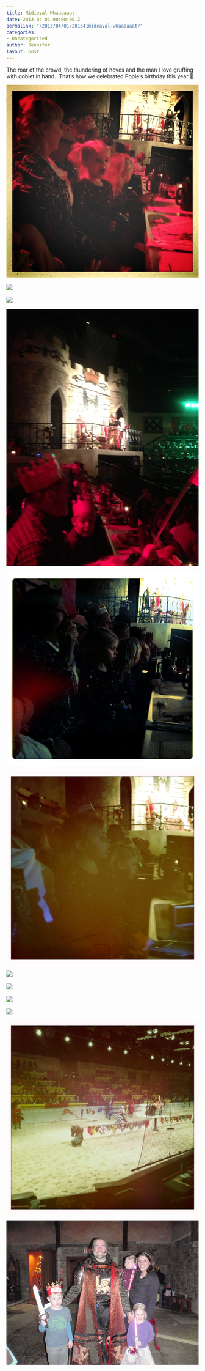 ```yaml
---
title: Midieval Whaaaaaat!
date: 2013-04-01 00:00:00 Z
permalink: "/2013/04/01/201341mideaval-whaaaaaat/"
categories:
- Uncategorized
author: Jennifer
layout: post
---
```


The roar of the crowd, the&nbsp;thundering&nbsp;of hoves and the&nbsp;man I love gruffing with goblet in hand. &nbsp;That&#8217;s how we celebrated Popie&#8217;s birthday this year 🙂</p>

<div class="image-gallery-wrapper">
  <p>
    <img src="/assets/images/Midieval-Whaaaaaat/2013-03-30+17.14.53.jpg" />
  </p>

  <p>
    <img src="/assets/images/Midieval-Whaaaaaat/2013-03-30+16.35.02.jpg" />
  </p>

  <p>
    <img src="/assets/images/Midieval-Whaaaaaat/2013-03-30+16.35.07.jpg" />
  </p>

  <p>
    <img src="/assets/images/Midieval-Whaaaaaat/2013-03-30+16.37.36.jpg" />
  </p>

  <p>
    <img src="/assets/images/Midieval-Whaaaaaat/2013-03-30+17.14.40.jpg" />
  </p>

  <p>
    <img src="/assets/images/Midieval-Whaaaaaat/2013-03-30+17.17.27.jpg" />
  </p>

  <p>
    <img src="/assets/images/Midieval-Whaaaaaat/2013-03-30+17.17.57.jpg" />
  </p>

  <p>
    <img src="/assets/images/Midieval-Whaaaaaat/2013-03-30+17.18.39.jpg" />
  </p>

  <p>
    <img src="/assets/images/Midieval-Whaaaaaat/2013-03-30+17.18.39.jpg" />
  </p>

  <p>
    <img src="/assets/images/Midieval-Whaaaaaat/2013-03-30+17.20.16.jpg" />
  </p>

  <p>
    <img src="/assets/images/Midieval-Whaaaaaat/2013-03-30+17.18.52.jpg" />
  </p>

  <p>
    <img src="/assets/images/Midieval-Whaaaaaat/P3300147.JPG" />
  </p>
</div>
